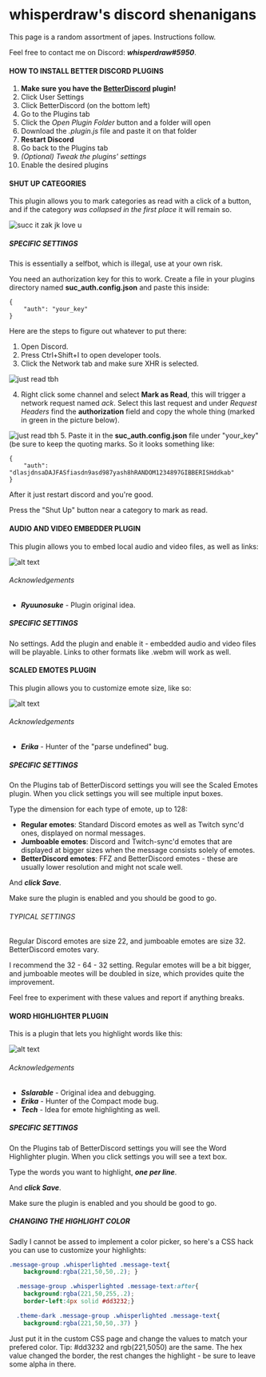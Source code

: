 # whisperdraw's discord shenanigans

This page is a random assortment of japes. Instructions follow.

Feel free to contact me on Discord: _**whisperdraw#5950**_.


#### HOW TO INSTALL BETTER DISCORD PLUGINS


1. **Make sure you have the [BetterDiscord](https://betterdiscord.net/home/) plugin!**
2. Click User Settings
3. Click BetterDiscord (on the bottom left)
4. Go to the Plugins tab
5. Click the *Open Plugin Folder* button and a folder will open
6. Download the _.plugin.js_ file and paste it on that folder
7. **Restart Discord**
8. Go back to the Plugins tab
9. _(Optional) Tweak the plugins' settings_
10. Enable the desired plugins

#### SHUT UP CATEGORIES

This plugin allows you to mark categories as read with a click of a button, and if the category _was collapsed in the first place_ it will remain so.

![succ it zak jk love u](https://cdn.discordapp.com/attachments/261708042553393152/361847009256407041/shutup.gif "stupid simple")

##### SPECIFIC SETTINGS

This is essentially a selfbot, which is illegal, use at your own risk.

You need an authorization key for this to work. Create a file in your plugins directory named **suc_auth.config.json** and paste this inside: 

```
{
    "auth": "your_key"
}
```

Here are the steps to figure out whatever to put there:

1. Open Discord.
2. Press Ctrl+Shift+I to open developer tools.
3. Click the Network tab and make sure XHR is selected.

![just read tbh](https://cdn.discordapp.com/attachments/261708042553393152/361849493731147776/unknown.png "like in greece get it cos it's where ajax lives")

4. Right click some channel and select **Mark as Read**, this will trigger a network request named _ack_. Select this last request and under _Request Headers_ find the **authorization** field and copy the whole thing (marked in green in the picture below).

![just read tbh](https://cdn.discordapp.com/attachments/261708042553393152/361854811634925572/unknown.png "copy the shit in green")
5. Paste it in the **suc_auth.config.json** file under "your_key" (be sure to keep the quoting marks. So it looks something like: 
```
{
    "auth": "dlasjdnsaDAJFASfiasdn9asd987yash8hRANDOM1234897GIBBERISHddkab"
}
```

After it just restart discord and you're good.

Press the "Shut Up" button near a category to mark as read.


#### AUDIO AND VIDEO EMBEDDER PLUGIN

This plugin allows you to embed local audio and video files, as well as links:

![alt text](https://cdn.discordapp.com/attachments/223851348750237699/260576150340894720/unknown.png "videos not mine, song mine")

###### Acknowledgements

* **_Ryuunosuke_** - Plugin original idea.

##### SPECIFIC SETTINGS

No settings. Add the plugin and enable it - embedded audio and video files will be playable. Links to other formats like .webm will work as well.

#### SCALED EMOTES PLUGIN

This plugin allows you to customize emote size, like so:

![alt text](https://cdn.discordapp.com/attachments/247117358814986241/259884973547323398/unknown.png "dodged a bullet there")

###### Acknowledgements

* **_Erika_** - Hunter of the "parse undefined" bug.

##### SPECIFIC SETTINGS

On the Plugins tab of BetterDiscord settings you will see the Scaled Emotes plugin. When you click settings you will see multiple input boxes.

Type the dimension for each type of emote, up to 128:

* **Regular emotes**: Standard Discord emotes as well as Twitch sync'd ones, displayed on normal messages.
* **Jumboable emotes**: Discord and Twitch-sync'd emotes that are displayed at bigger sizes when the message consists solely of emotes.
* **BetterDiscord emotes**: FFZ and BetterDiscord emotes - these are usually lower resolution and might not scale well.

And _**click Save**_.

Make sure the plugin is enabled and you should be good to go.

###### TYPICAL SETTINGS

Regular Discord emotes are size 22, and jumboable emotes are size 32. BetterDiscord emotes vary.

I recommend the 32 - 64 - 32 setting. Regular emotes will be a bit bigger, and jumboable meotes will be doubled in size, which provides quite the improvement.

Feel free to experiment with these values and report if anything breaks.

#### WORD HIGHLIGHTER PLUGIN

This is a plugin that lets you highlight words like this:

![alt text](https://cdn.discordapp.com/attachments/247117358814986241/255462783896911873/plug2.png "Sslarable, official debugger")

###### Acknowledgements

* **_Sslarable_** - Original idea and debugging.
* **_Erika_** - Hunter of the Compact mode bug.
* **_Tech_** - Idea for emote highlighting as well.

##### SPECIFIC SETTINGS

On the Plugins tab of BetterDiscord settings you will see the Word Highlighter plugin. When you click settings you will see a text box.

Type the words you want to highlight, _**one per line**_.

And _**click Save**_.

Make sure the plugin is enabled and you should be good to go.

##### CHANGING THE HIGHLIGHT COLOR

Sadly I cannot be assed to implement a color picker, so here's a CSS hack you can use to customize your highlights:

```css
.message-group .whisperlighted .message-text{
    background:rgba(221,50,50,.2); }

  .message-group .whisperlighted .message-text:after{
    background:rgba(221,50,255,.2);
    border-left:4px solid #dd3232;}

  .theme-dark .message-group .whisperlighted .message-text{
    background:rgba(221,50,50,.37) }
```
Just put it in the custom CSS page and change the values to match your prefered color. Tip: #dd3232 and rgb(221,5050) are the same. The hex value changed the border, the rest changes the highlight - be sure to leave some alpha in there.
